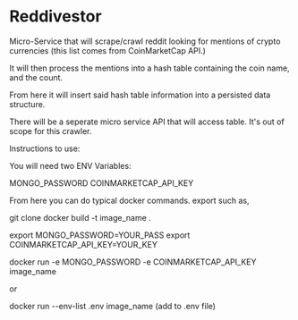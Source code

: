 # Reddivestor

Micro-Service that will scrape/crawl reddit looking for mentions of crypto currencies (this list comes from CoinMarketCap API.)

It will then process the mentions into a hash table containing the coin name, and the count. 

From here it will insert said hash table information into a persisted data structure.

There will be a seperate micro service API that will access table. It's out of scope for this crawler. 


Instructions to use:

You will need two ENV Variables:

  MONGO_PASSWORD
  COINMARKETCAP_API_KEY

From here you can do typical docker commands. export such as,


git clone
docker build -t image_name .

export MONGO_PASSWORD=YOUR_PASS
export COINMARKETCAP_API_KEY=YOUR_KEY

docker run -e MONGO_PASSWORD -e COINMARKETCAP_API_KEY image_name

or 

docker run --env-list .env image_name (add to .env file)
